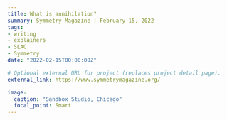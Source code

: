 ```yaml
---
title: What is annihilation?
summary: Symmetry Magazine | February 15, 2022
tags:
- writing
- explainers
- SLAC
- Symmetry
date: "2022-02-15T00:00:00Z"

# Optional external URL for project (replaces project detail page).
external_link: https://www.symmetrymagazine.org/

image:
  caption: "Sandbox Studio, Chicago"
  focal_point: Smart
---
```


